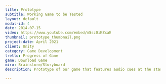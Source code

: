 ```yaml
---
title: Prototype
subtitle: Working Game to be Tested
layout: default
modal-id: 4
date: 2014-07-15
video: https://www.youtube.com/embed/m5sz0iKZxaE
thumbnail: prototype_thumbnail.png
project-date: April 2021
client: Unity
category: Game Development
trello: Progress of Game
game: Download Game
miro: Brainstorm/Storyboard
description: Prototype of our game that features audio cues at the start of the game and when walking through there are options to pick up items and use them for events like the tombstone. As we develop the game there will be more objectives to complete like walking through the lake to collect a certain item. As of now, our team have removed the switching mechanic as it felt out of place to have in the current setting along with the story of why that player has that ability. We have received many comments about our game that users like and disliked and will be further improved in the final game.

---
```

